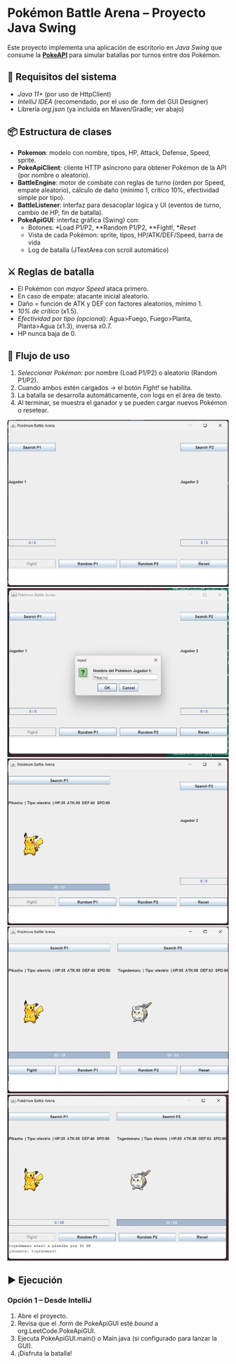 # Pokémon Battle Arena – Proyecto Java Swing

Este proyecto implementa una aplicación de escritorio en *Java Swing* que consume la **[PokeAPI](https://pokeapi.co/)** para simular batallas por turnos entre dos Pokémon.

## 🚀 Requisitos del sistema
- *Java 11+* (por uso de HttpClient)
- *IntelliJ IDEA* (recomendado, por el uso de .form del GUI Designer)
- Librería *org.json* (ya incluida en Maven/Gradle; ver abajo)

## 📦 Estructura de clases
- **Pokemon**: modelo con nombre, tipos, HP, Attack, Defense, Speed, sprite.
- **PokeApiClient**: cliente HTTP asíncrono para obtener Pokémon de la API (por nombre o aleatorio).
- **BattleEngine**: motor de combate con reglas de turno (orden por Speed, empate aleatorio), cálculo de daño (mínimo 1, crítico 10%, efectividad simple por tipo).
- **BattleListener**: interfaz para desacoplar lógica y UI (eventos de turno, cambio de HP, fin de batalla).
- **PokeApiGUI**: interfaz gráfica (Swing) con:
    - Botones: *Load P1/P2, **Random P1/P2, **Fight!, **Reset*
    - Vista de cada Pokémon: sprite, tipos, HP/ATK/DEF/Speed, barra de vida
    - Log de batalla (JTextArea con scroll automático)

## ⚔ Reglas de batalla
- El Pokémon con *mayor Speed* ataca primero.
- En caso de empate: atacante inicial aleatorio.
- Daño = función de ATK y DEF con factores aleatorios, mínimo 1.
- *10% de crítico* (x1.5).
- *Efectividad por tipo (opcional)*: Agua>Fuego, Fuego>Planta, Planta>Agua (x1.3), inversa x0.7.
- HP nunca baja de 0.

## 📑 Flujo de uso
1. *Seleccionar Pokémon*: por nombre (Load P1/P2) o aleatorio (Random P1/P2).
2. Cuando ambos estén cargados → el botón *Fight!* se habilita.
3. La batalla se desarrolla automáticamente, con logs en el área de texto.
4. Al terminar, se muestra el ganador y se pueden cargar nuevos Pokémon o resetear.


![Inicio](screenshots/Inicio.jpg)
![SearchP1](screenshots/SearchP1.jpg)
![ViewP1.jpg](screenshots/ViewP1.jpg)
![View.jpg](screenshots/View.jpg)
![Fin.jpg](screenshots/Fin.jpg)

## ▶ Ejecución
### Opción 1 – Desde IntelliJ
1. Abre el proyecto.
2. Revisa que el .form de PokeApiGUI esté *bound* a org.LeetCode.PokeApiGUI.
3. Ejecuta PokeApiGUI.main() o Main.java (si configurado para lanzar la GUI).
4. ¡Disfruta la batalla!

